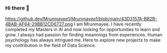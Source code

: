 ### Hi there 👋
https://github.dev/Mrunmayee1/Mrunmayee1/blob/main/43D3157A-BB2B-4BAB-AF64-29BB12CD6727.png
I am Mrunmayee. I have recently completed my Masters in AI and now looking for opportunities to learn and grow. I always had passion for finding meannings from experiences. Human psychology has always intrigued me. Here to explore new projects to make my contribution in the field of Data Science. 

<!--
**Mrunmayee1/Mrunmayee1** is a ✨ _special_ ✨ repository because its `README.md` (this file) appears on your GitHub profile.

Here are some ideas to get you started:

- 🔭 I’m currently working on ...
- 🌱 I’m currently learning ...
- 👯 I’m looking to collaborate on ...
- 🤔 I’m looking for help with ...
- 💬 Ask me about ...
- 📫 How to reach me: ...
- 😄 Pronouns: ...
- ⚡ Fun fact: ...
-->
